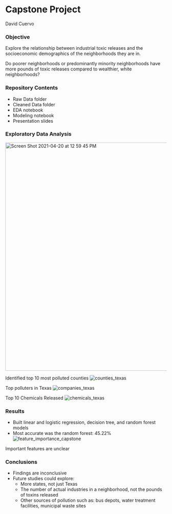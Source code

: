 # Capstone Project
David Cuervo

### Objective
Explore the relationship between industrial toxic releases and the socioeconomic demographics of the neighborhoods they are in.

Do poorer neighborhoods or predominantly minority neighborhoods have more pounds of toxic releases compared to wealthier, white neighborhoods?

### Repository Contents
- Raw Data folder
- Cleaned Data folder
- EDA notebook
- Modeling notebook
- Presentation slides

### Exploratory Data Analysis
<img width="711" alt="Screen Shot 2021-04-20 at 12 59 45 PM" src="https://user-images.githubusercontent.com/57383419/115976222-62881c80-a531-11eb-8be3-b79304b45f31.png">

Identified top 10 most polluted counties
![counties_texas](https://user-images.githubusercontent.com/57383419/115976215-3f5d6d00-a531-11eb-8ad0-c3dee6c7b567.png)

Top polluters in Texas
![companies_texas](https://user-images.githubusercontent.com/57383419/115976225-6c118480-a531-11eb-87cf-099c5b48b066.png)

Top 10 Chemicals Released
![chemicals_texas](https://user-images.githubusercontent.com/57383419/115976231-79c70a00-a531-11eb-92a5-705e64b67b53.png)

### Results
- Built linear and logistic regression, decision tree, and random forest models 
- Most accurate was the random forest: 45.22%
![feature_importance_capstone]()

Important features are unclear

### Conclusions
- Findings are inconclusive
- Future studies could explore:
  - More states, not just Texas
  - The number of actual industries in a neighborhood, not the pounds of toxins released
  - Other sources of pollution such as: bus depots, water treatment facilities, municipal waste sites
